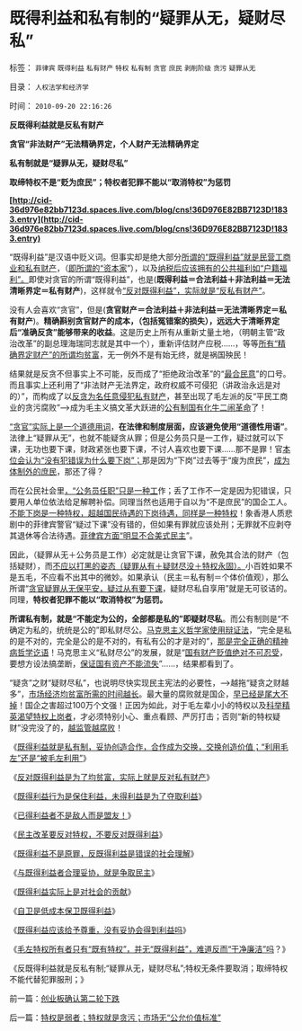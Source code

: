 # 既得利益和私有制的“疑罪从无，疑财尽私”

标签： `菲律宾` `既得利益` `私有财产` `特权` `私有制` `贪官` `庶民` `剥削阶级` `贪污` `疑罪从无` 

目录： `人权法学和经济学`

时间： `2010-09-20 22:16:26`

**反既得利益就是反私有财产**

**贪官“非法财产”无法精确界定，个人财产无法精确界定**

**私有制就是“疑罪从无，疑财尽私”**

**取缔特权不是“贬为庶民”；特权者犯罪不能以“取消特权”为惩罚**

**[http://cid-36d976e82bb7123d.spaces.live.com/blog/cns!36D976E82BB7123D!1833.entry](http://cid-36d976e82bb7123d.spaces.live.com/blog/cns!36D976E82BB7123D!1833.entry)**

“既得利益”是汉语中贬义词。但事实却是绝大部分[所谓的“既得利益”就是民营工商业和私有财产](../../../2010/1/26/民营企业资本是中国的弱势群体.md)，（[即所谓的“资本家](../../../2009/10/15/人权是生产的要素，劳动者和资本家的相生关系.md)”），以及[纳税后应该拥有的公共福利如“户籍福利”。](http://cid-36d976e82bb7123d.spaces.live.com/blog/cns!36D976E82BB7123D!1575.entry)即使对贪官的所谓“既得利益”，也是(**既得利益＝合法利益＋非法利益＝无法清晰界定＝私有财产**)，这样就令[“反对既得利益”，实际就是“反私有财产”](../../../2010/3/1/要均贫富后才能民主吗？.md)。

没有人会喜欢“贪官”，但是(**贪官财产＝合法利益＋非法利益＝无法清晰界定＝私有财产**)。**精确斟别贪官财产的成本，（包括冤错案的损失），远远大于清晰界定后“准确反贪”能够带来的收益**。这是历史上所有从重新丈量土地，（明朝主管“政治改革”的副总理海瑞同志就是其中一个），重新评估财产应税……，等等[所有“精确界定财产”的所谓均贫富](../../../2007/10/26/不要要平均主义作为加税的理由.md)，无一例外不是有始无终，就是祸国殃民！

结果就是反贪不但事实上不可能，反而成了“拒绝政治改革”的“[最合民意](../../../2009/10/9/民意就是民主吗？可定制的民意呢？.md)”的口号。而且事实上还利用了“非法财产无法界定，政府权威不可侵犯（讲政治永远是对的）”，而构成了以[反贪为名任意侵犯私有财产](../../../2010/4/14/指数期货创造价值吗？对行情的影响是什么？.md)，甚至出现了毛左派的反“平民工商业的贪污腐败”——>成为毛主义搞文革大跃进的[公有制国有化牛二闹革命](../../../2009/8/26/仇富的牛二没前途.md)了！

[“贪官”实际上是一个道德用词](../../../2009/8/21/道德治国之阶级成分决定利益立场论.md)，**在法律和制度层面，应该避免使用“道德性用语”**。法律上“疑罪从无”，也就不能疑贪从罪；但是公务员只是一工作，疑过就可以下课，无功也要下课，财政紧张也要下课，不讨人喜欢也要下课……那不是罪！官[本位会认为“没有犯错误为什么要下岗”；](../../../2010/9/14/特权不能反？反蜱虫就是反人类？.md)那是因为“下岗”过去等于“废为庶民”，[成为体制外的庶民](../../../2009/8/10/主要矛盾很可能就是体制内外的矛盾.md)，那还了得？

而在公民社会里[，“公务员任职”只是一种工](http://darthvad.blog.163.com/blog/static/533994702009425114911307/)作；丢了工作不一定是因为犯错误，只要用人单位依法给足解聘补偿。同理当然也适用于自以为“不是庶民”的国企工人。[不能下岗是一种特权，超越国民待遇的下岗待遇，同样是一种特权](../../../2009/8/11/改革攻坚的雷区，坚在那里？危险在那里？.md)！象香港人质悲剧中的菲律宾警官“疑过下课”没有错的，但如果有罪就应该处刑；无罪就不应剥夺其退休等合法待遇。[菲律宾方面“明显不合美式民主](../../../2010/8/26/菲律宾等所谓的“美式民主”.md)”。

因此，（疑罪从无＋公务员是工作）必定就是让贪官下课，赦免其合法的财产（包括疑财），而[不应以打黑的姿态（疑罪从有＋疑财尽没＋特权永固）。](../../../2010/3/1/中国需要人权产权清晰的法治吗？.md)小百姓如果不是五毛，不应看不出其中的微妙。如果承认（民主＝私有制＝个体价值观），那么所谓“[贪官疑罪从无保平安，疑过从有要下课](../../../2010/7/23/疑过从有得廉政，疑罪从无保平安.md)，疑财尽私自享用”就是无可驳诘的。同理，**特权者犯罪不能以“取消特权”为惩罚。**

**所谓私有制，就是“不能定为公的，全部都是私的”即疑财尽私**。而公有制则是“不确定为私的，统统是公的”即私财尽公。[马克思主义哲学家使用辩证法](../../../2010/2/12/哲学是“岂有此理”的学问.md)，“完全是私的是不对的，完全是公的是不对的，有私有公的才是对的”，[那是完全正确的精神病哲学讫语](../../../2010/2/11/“议论哲学”，不要“讨论哲学”.md)！马克思主义“私财尽公”的发展，就是“[国有财产贬值绝对不可忍受](../../../2007/9/8/国有资产和私有财产，政府托管的公共财产.md)，要想方设法搞垄断，[保证国有资产不能流失](../../../2009/8/10/建龙入主通化是否涉及国有资产流失.md)”……，结果都看到了。

“疑贪”之财“疑财尽私”，也说明尽快实现民主宪法的必要性，——>越拖“疑贪之财越多”，[市场经济均贫富所需的时间越长](../../../2009/11/28/从工作福利消除贫富差距看公有制的低效率.md)。最大量的腐败就是国企，[早已经是尾大不掉](../../../2010/2/12/国企产权改革的两个步骤.md)！国企之害超过100万个文强！正因为如此，对于毛左辈小小的特权以及[科举精英渴望特权上岗者](../../../2009/10/25/特权卫士生产线和怪胎民主派.md)，才必须特别小心、重点看顾、严厉打击；否则“新的特权疑财”没完没了的，[越监管越腐败](../../../2009/5/25/行政效益剪刀差和保守主义：公权分立牵制不能减少腐败.md)！

《[既得利益就是私有制，妥协创造合作，合作成为交换，交换创造价值；“利用毛左”还是“被毛左利用”](http://cid-36d976e82bb7123d.spaces.live.com/blog/cns!36D976E82BB7123D!1269.entry)》

《[反对既得利益是为了均贫富，实际上就是反对私有财产](../../../2010/3/1/要均贫富后才能民主吗？.md)》

《[既得利益行为是保住利益，未得利益是为了夺取利益](../../../2009/8/29/利益期望决定社会立场行为.md)》

《[已得利益者不是敌人而是盟友！](../../../2009/8/28/已得利益者不是敌人而是盟友！.md)》

《[民主改革要反对特权，不要反对既得利益](../../../2009/8/28/对事勿对人，反特权不要专反“人”.md)》

《[既得利益不是原罪，反既得利益是错误的社会理解](../../../2009/8/28/反既得利益即“反利益可得”.md)》

《[与既得利益者合理妥协，就是争取民主](../../../2009/2/28/与既得利益者合理妥协，就是争取和平.md)》

《[既得利益实际上是对社会的贡献](../../../2007/9/8/国有资产和私有财产，政府托管的公共财产.md)》

《[自卫是低成本保卫既得利益](../../../2010/9/13/武力不适于扩张而适于自卫.md)》

《[既得利益应该给予尊重，没有妥协会得到利益吗](../../../2010/5/19/既得利益者与“统治者”全无关联.md)》

《[毛左特权所有者只有“既有特权”，并无“既得利益”，难道反而“干净廉洁”吗](../../../2010/9/17/最根本的腐败：国企父母离退子女顶替.md)？》

《反既得利益就是反私有制;“疑罪从无，疑财尽私”;特权无条件要取消；取缔特权不能代替犯罪服刑；》



前一篇：[创业板确认第二轮下跌](../../../2010/9/20/创业板确认第二轮下跌.md)

后一篇：[特权是弱者；特权就是贪污；市场无“公允价值标准”](../../../2010/9/20/特权是弱者；特权就是贪污；市场无“公允价值标准”.md)